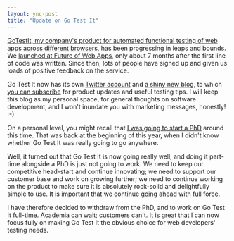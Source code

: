 ```yaml
---
layout: ync-post
title: "Update on Go Test It"
---
```


[GoTestIt, my company's product for automated functional testing of web apps across different browsers](http://go-test.it),
has been progressing in leaps and bounds. We
[launched at Future of Web Apps](http://go-test.it/blog/2009/10/05/launch-at-future-of-web-apps.html),
only about 7 months after the first line of code was written. Since then, lots of people have signed up
and given us loads of positive feedback on the service.

Go Test It now has its own
[Twitter account](http://twitter.com/GoTestIt) and
[a shiny new blog](http://go-test.it/blog), to which
[you can subscribe](http://feeds.feedburner.com/gotestit) for product updates and useful testing
tips. I will keep this blog as my personal space, for general thoughts on software development, and
I won't inundate you with marketing messages, honestly! :-)

On a personal level, you might recall that
[I was going to start a PhD](/2009/03/31/doing-a-phd.html) around this time. That was back at the
beginning of this year, when I didn't know whether Go Test It was really going to go
anywhere.

Well, it turned out that Go Test It is now going really well, and doing it part-time
alongside a PhD is just not going to work. We need to keep our competitive head-start and continue
innovating; we need to support our customer base and work on growing further; we need to continue
working on the product to make sure it is absolutely rock-solid and delightfully simple to use. It
is important that we continue going ahead with full force.

I have therefore decided to withdraw
from the PhD, and to work on Go Test It full-time. Academia can wait; customers can't. It is great
that I can now focus fully on making Go Test It the obvious choice for web developers' testing
needs.
